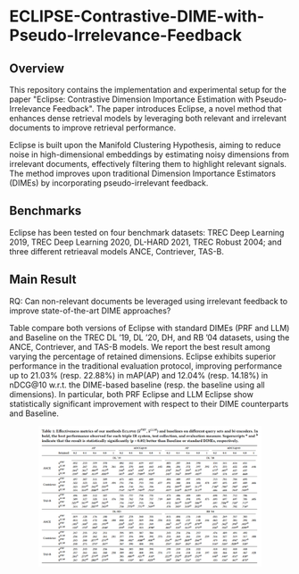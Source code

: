 # ECLIPSE-Contrastive-DIME-with-Pseudo-Irrelevance-Feedback


## Overview
This repository contains the implementation and experimental setup for the paper "Eclipse: Contrastive Dimension Importance Estimation with Pseudo-Irrelevance Feedback". The paper introduces Eclipse, a novel method that enhances dense retrieval models by leveraging both relevant and irrelevant documents to improve retrieval performance.

Eclipse is built upon the Manifold Clustering Hypothesis, aiming to reduce noise in high-dimensional embeddings by estimating noisy dimensions from irrelevant documents, effectively filtering them to highlight relevant signals. The method improves upon traditional Dimension Importance Estimators (DIMEs) by incorporating pseudo-irrelevant feedback.

## Benchmarks
Eclipse has been tested on four benchmark datasets: TREC Deep Learning 2019, TREC Deep Learning 2020, DL-HARD 2021, TREC Robust 2004; and three different retrieaval models ANCE, Contriever, TAS-B. 

## Main Result

RQ: Can non-relevant documents be leveraged using irrelevant feedback to improve state-of-the-art DIME approaches?

Table compare both versions of Eclipse with standard
DIMEs (PRF and LLM) and Baseline on the TREC DL ’19, DL ’20, DH, and
RB ’04 datasets, using the ANCE, Contriever, and TAS-B models. We report
the best result among varying the percentage of retained dimensions. Eclipse
exhibits superior performance in the traditional evaluation protocol, improving
performance up to $21.03\%$ (resp. $22.88\%$) in mAP(AP) and $12.04\%$ (resp. $14.18\%$) in nDCG@10 w.r.t. the DIME-based baseline (resp. the baseline using all dimensions). In particular,
both PRF Eclipse and LLM Eclipse show statistically significant improvement
with respect to their DIME counterparts and Baseline. 

<div align="center">
<img src="comparison-eclipse-baselines.png" alt="" width="400"/>
<div>
